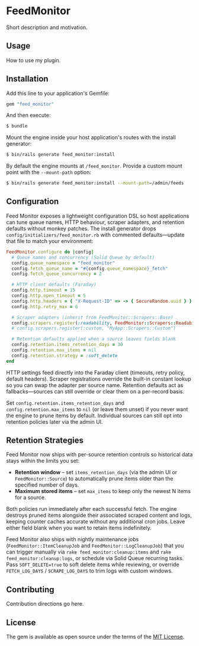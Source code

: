 # FeedMonitor
Short description and motivation.

## Usage
How to use my plugin.

## Installation
Add this line to your application's Gemfile:

```ruby
gem "feed_monitor"
```

And then execute:
```bash
$ bundle
```

Mount the engine inside your host application's routes with the install generator:

```bash
$ bin/rails generate feed_monitor:install
```

By default the engine mounts at `/feed_monitor`. Provide a custom mount point with the `--mount-path` option:

```bash
$ bin/rails generate feed_monitor:install --mount-path=/admin/feeds
```

## Configuration

Feed Monitor exposes a lightweight configuration DSL so host applications can tune queue names, HTTP behaviour, scraper adapters, and retention defaults without monkey patches. The install generator drops `config/initializers/feed_monitor.rb` with commented defaults—update that file to match your environment:

```ruby
FeedMonitor.configure do |config|
  # Queue names and concurrency (Solid Queue by default)
  config.queue_namespace = "feed_monitor"
  config.fetch_queue_name = "#{config.queue_namespace}_fetch"
  config.fetch_queue_concurrency = 2

  # HTTP client defaults (Faraday)
  config.http.timeout = 15
  config.http.open_timeout = 5
  config.http.headers = { "X-Request-ID" => -> { SecureRandom.uuid } }
  config.http.retry_max = 6

  # Scraper adapters (inherit from FeedMonitor::Scrapers::Base)
  config.scrapers.register(:readability, FeedMonitor::Scrapers::Readability)
  # config.scrapers.register(:custom, "MyApp::Scrapers::Custom")

  # Retention defaults applied when a source leaves fields blank
  config.retention.items_retention_days = 30
  config.retention.max_items = nil
  config.retention.strategy = :soft_delete
end
```

HTTP settings feed directly into the Faraday client (timeouts, retry policy, default headers). Scraper registrations override the built-in constant lookup so you can swap the adapter per source name. Retention defaults act as fallbacks—sources can still override or clear them on a per-record basis.

Set `config.retention.items_retention_days` and `config.retention.max_items` to `nil` (or leave them unset) if you never want the engine to prune items by default. Individual sources can still opt into retention policies later via the admin UI.

## Retention Strategies

Feed Monitor now ships with per-source retention controls so historical data stays within the limits you set:

- **Retention window** – set `items_retention_days` (via the admin UI or `FeedMonitor::Source`) to automatically prune items older than the specified number of days.
- **Maximum stored items** – set `max_items` to keep only the newest N items for a source.

Both policies run immediately after each successful fetch. The engine destroys pruned items alongside their associated scraped content and logs, keeping counter caches accurate without any additional cron jobs. Leave either field blank when you want to retain items indefinitely.

Feed Monitor also ships with nightly maintenance jobs (`FeedMonitor::ItemCleanupJob` and `FeedMonitor::LogCleanupJob`) that you can trigger manually via `rake feed_monitor:cleanup:items` and `rake feed_monitor:cleanup:logs`, or schedule via Solid Queue recurring tasks. Pass `SOFT_DELETE=true` to soft delete items while reviewing, or override `FETCH_LOG_DAYS` / `SCRAPE_LOG_DAYS` to trim logs with custom windows.

## Contributing
Contribution directions go here.

## License
The gem is available as open source under the terms of the [MIT License](https://opensource.org/licenses/MIT).

